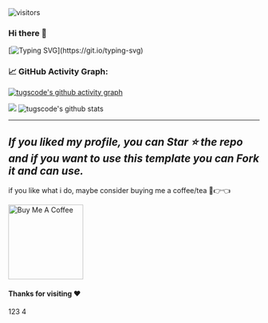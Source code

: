 <img src="https://visitor-badge.laobi.icu/badge?page_id=tugscode" alt="visitors"/>   

<!--   my-ticker -->    
### Hi there 👋
[![Typing SVG](https://readme-typing-svg.herokuapp.com?color=%2336BCF7&center=false&vCenter=true&width=800&lines=I+am+Tugs-Erdene;+Welcome+to+My+Profile!;Full+stack+developer+since+2021;Always+learning+new+things;)](https://git.io/typing-svg)

<!--   GitHub stats graph -->
### 📈 GitHub Activity Graph:
[![tugscode's github activity graph](https://github-readme-activity-graph.cyclic.app/graph?username=tugscode&theme=github-compact)](https://github.com/tugscode/github-readme-activity-graph)

<img src="https://github-readme-streak-stats.herokuapp.com/?user=tugscode&theme=radical&layout=compact"></img>
![tugscode's github stats](https://github-readme-stats.vercel.app/api/top-langs/?username=tugscode&theme=radical&layout=compact) 

---
  *If you liked my profile, you can Star ⭐ the repo and if you want to use this template you can Fork it and can use.* 
---
if you like what i do, maybe consider buying me a coffee/tea 🥺👉👈

<a href="https://www.buymeacoffee.com/tugscode" target="_blank"><img src="https://cdn.buymeacoffee.com/buttons/v2/default-red.png" alt="Buy Me A Coffee" width="150" ></a>

#### Thanks for visiting :heart:

123
4
